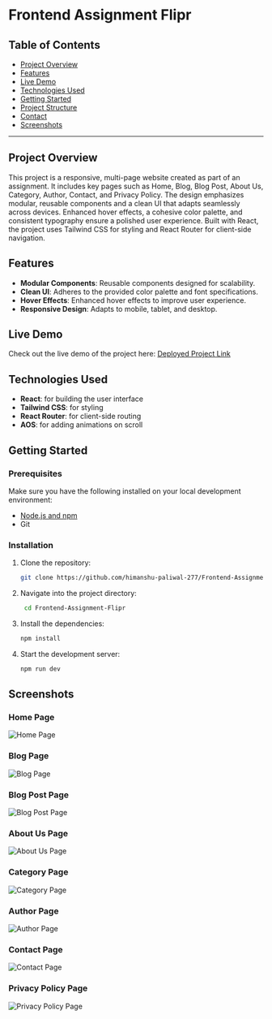 # Frontend Assignment Flipr

## Table of Contents

- [Project Overview](#project-overview)
- [Features](#features)
- [Live Demo](#live-demo)
- [Technologies Used](#technologies-used)
- [Getting Started](#getting-started)
- [Project Structure](#project-structure)
- [Contact](#contact)
- [Screenshots](#screenshots)

---

## Project Overview

This project is a responsive, multi-page website created as part of an assignment. It includes key pages such as Home, Blog, Blog Post, About Us, Category, Author, Contact, and Privacy Policy. The design emphasizes modular, reusable components and a clean UI that adapts seamlessly across devices. Enhanced hover effects, a cohesive color palette, and consistent typography ensure a polished user experience. Built with React, the project uses Tailwind CSS for styling and React Router for client-side navigation.

## Features

- **Modular Components**: Reusable components designed for scalability.
- **Clean UI**: Adheres to the provided color palette and font specifications.
- **Hover Effects**: Enhanced hover effects to improve user experience.
- **Responsive Design**: Adapts to mobile, tablet, and desktop.

## Live Demo

Check out the live demo of the project here: [Deployed Project Link](https://frontend-assignment-flipr.netlify.app/)

## Technologies Used

- **React**: for building the user interface
- **Tailwind CSS**: for styling
- **React Router**: for client-side routing
- **AOS**: for adding animations on scroll

## Getting Started

### Prerequisites

Make sure you have the following installed on your local development environment:

- [Node.js and npm](https://nodejs.org/)
- Git

### Installation

1. Clone the repository:

   ```bash
   git clone https://github.com/himanshu-paliwal-277/Frontend-Assignment-Flipr.git

   ```

2. Navigate into the project directory:

   ```bash
    cd Frontend-Assignment-Flipr
   ```

3. Install the dependencies:

   ```bash
   npm install
   ```

4. Start the development server:

   ```bash
   npm run dev
   ```

## Screenshots

### Home Page

![Home Page](./src/assets/screenshots/homePage.png)

### Blog Page

![Blog Page](./src/assets/screenshots/blogPage.png)

### Blog Post Page

![Blog Post Page](./src/assets/screenshots/blogPostPage.png)

### About Us Page

![About Us Page](./src/assets/screenshots/aboutUsPage.png)

### Category Page

![Category Page](./src/assets/screenshots/categoryPage.png)

### Author Page

![Author Page](./src/assets/screenshots/authorPage.png)

### Contact Page

![Contact Page](./src/assets/screenshots/contactPage.png)

### Privacy Policy Page

![Privacy Policy Page](./src/assets/screenshots/privacyPolicyPage.png)

